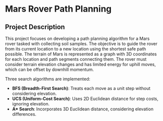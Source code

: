 # Mars Rover Path Planning

## Project Description
This project focuses on developing a path planning algorithm for a Mars rover tasked with collecting soil samples. The objective is to guide the rover from its current location to a new location using the shortest safe path possible. The terrain of Mars is represented as a graph with 3D coordinates for each location and path segments connecting them. The rover must consider terrain elevation changes and has limited energy for uphill moves, which can be offset by downhill momentum.

Three search algorithms are implemented:
- **BFS (Breadth-First Search)**: Treats each move as a unit step without considering elevation.
- **UCS (Uniform-Cost Search)**: Uses 2D Euclidean distance for step costs, ignoring elevation.
- **A\* Search**: Incorporates 3D Euclidean distance, considering elevation differences.


